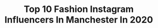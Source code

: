 ---
title: Top 10 Fashion Instagram Influencers In Manchester In 2020
description: >-
  Find top fashion Instagram influencers in Manchester in 2020. Most popular hashtags: #fashion #manchester #quarantine #orange.
platform: Instagram
profiles:
  - username: "heathermacfarlane"
    fullname: >-
      h
    location: "United Kingdom"
    followers: 5321
    engagement: 2650
    commentsToLikes: 0.433301
    id: ckaowpv8a9x600i78tispqk8m
    verified: false
    hashtags: "#dancephotography, #lingerie, #peakdistrict, #wakeskincare"
  - username: "dominiquebinns"
    fullname: >-
      Dominique Binns🖖🏽
    location: "United Kingdom"
    followers: 39504
    engagement: 195
    commentsToLikes: 0.060204
    id: ck55q9fr1cgmu0i11oh0dgsws
    verified: false
    hashtags: "#lockdownlife, #skiing, #saturday, #firstworldprobs"
  - username: "ellenbrockygirl"
    fullname: >-
      Ellen Brockbank
    location: "United Kingdom"
    followers: 50582
    engagement: 235
    commentsToLikes: 0.056621
    id: ck5zoywb4rnc90i14ua9qlhfl
    verified: false
    hashtags: "#beautybay, #desenio, #housegoals, #competition"
  - username: "revkarthi.aj"
    fullname: >-
      Revathi
    location: "United Kingdom"
    followers: 113313
    engagement: 207
    commentsToLikes: 0.022208
    id: ckap7vd2slq360i78ya1a8m3s
    verified: false
    hashtags: "#fendibag, #guccigirl, #stayathome, #manoloblahnikheels"
  - username: "amirrsofficial"
    fullname: >-
      ☁️AMIR NEMBHARD☁️
    location: "United Kingdom"
    followers: 13934
    engagement: 537
    commentsToLikes: 0.014423
    id: ck13976x7jvnc0i19y8rjnfcz
    verified: false
    hashtags: "#idealofsweden, #fashion, #wherewasi, #manchester"
  - username: "justleftmyforties_"
    fullname: >-
      My Daily Fashion/beauty
    location: "United Kingdom"
    followers: 9626
    engagement: 475
    commentsToLikes: 0.572289
    id: ck0vzqhn8aej20i199f57tn5n
    verified: false
    hashtags: "#summervibes, #snakeprint, #ukinstablogger, #adidas"
  - username: "itsbenwalker"
    fullname: >-
      𝐁𝐄𝐍 𝐖𝐀𝐋𝐊𝐄𝐑
    location: "United Kingdom"
    followers: 2382
    engagement: 1726
    commentsToLikes: 0.046929
    id: ckaosazikqx180i78t9l373r5
    verified: false
    hashtags: "#thebodyshopuk, #farfetchfind, #workfromhomefits, #thebodyshop"
  - username: "lucy_may_ireland"
    fullname: >-
      Lucy May Ireland
    location: "United Kingdom"
    followers: 6206
    engagement: 565
    commentsToLikes: 0.031485
    id: ckaowrg0ra48m0i78lj1fepi2
    verified: false
    hashtags: "#babiesofinstagram, #hazelnut, #treat, #pregnant"
  - username: "rosiefinlan"
    fullname: >-
      Make Up Artist In Manchester
    location: "United Kingdom"
    followers: 25237
    engagement: 278
    commentsToLikes: 0.105823
    id: ck5hrofdfv7gh0i11nundz43x
    verified: false
    hashtags: "#love, #cosmetics, #makeupart, #maccosmetics"
  - username: "x_trintrinbaby"
    fullname: >-
      
    location: "United Kingdom"
    followers: 7684
    engagement: 650
    commentsToLikes: 0.075488
    id: ckaoz2kr2k3s00i78t3bjuwx9
    verified: false
    hashtags: "#sunglasses, #natural, #braids, #hairjourney"
---